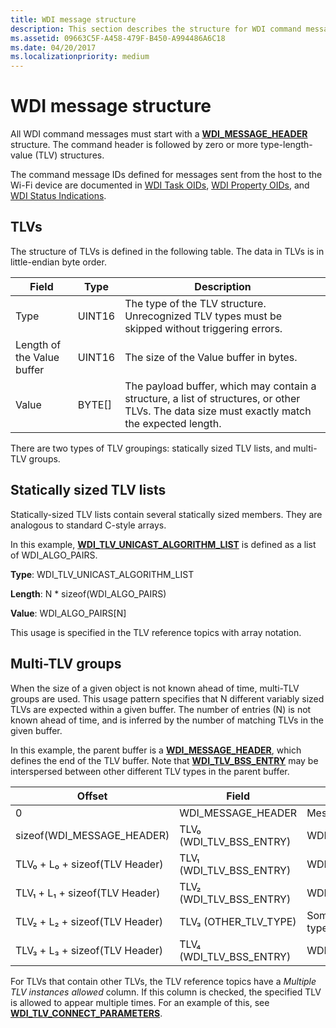 ```yaml
---
title: WDI message structure
description: This section describes the structure for WDI command messages
ms.assetid: 09663C5F-A458-479F-B450-A994486A6C18
ms.date: 04/20/2017
ms.localizationpriority: medium
---
```


# WDI message structure


All WDI command messages must start with a [**WDI\_MESSAGE\_HEADER**](/windows-hardware/drivers/ddi/dot11wdi/ns-dot11wdi-_wdi_message_header) structure. The command header is followed by zero or more type-length-value (TLV) structures.

The command message IDs defined for messages sent from the host to the Wi-Fi device are documented in [WDI Task OIDs](./oid-wdi-task-change-operation-mode.md), [WDI Property OIDs](./oid-wdi-abort-task.md), and [WDI Status Indications](./ndis-status-wdi-indication-action-frame-received.md).

## TLVs


The structure of TLVs is defined in the following table. The data in TLVs is in little-endian byte order.

| Field                      | Type     | Description                                                                                                                                   |
|----------------------------|----------|-----------------------------------------------------------------------------------------------------------------------------------------------|
| Type                       | UINT16   | The type of the TLV structure. Unrecognized TLV types must be skipped without triggering errors.                                              |
| Length of the Value buffer | UINT16   | The size of the Value buffer in bytes.                                                                                                        |
| Value                      | BYTE\[\] | The payload buffer, which may contain a structure, a list of structures, or other TLVs. The data size must exactly match the expected length. |

 

There are two types of TLV groupings: statically sized TLV lists, and multi-TLV groups.

## Statically sized TLV lists


Statically-sized TLV lists contain several statically sized members. They are analogous to standard C-style arrays.

In this example, [**WDI\_TLV\_UNICAST\_ALGORITHM\_LIST**](./wdi-tlv-unicast-algorithm-list.md) is defined as a list of WDI\_ALGO\_PAIRS.

**Type**: WDI\_TLV\_UNICAST\_ALGORITHM\_LIST

**Length**: N \* sizeof(WDI\_ALGO\_PAIRS)

**Value**: WDI\_ALGO\_PAIRS\[N\]


 

This usage is specified in the TLV reference topics with array notation.

## Multi-TLV groups


When the size of a given object is not known ahead of time, multi-TLV groups are used. This usage pattern specifies that N different variably sized TLVs are expected within a given buffer. The number of entries (N) is not known ahead of time, and is inferred by the number of matching TLVs in the given buffer.

In this example, the parent buffer is a [**WDI\_MESSAGE\_HEADER**](/windows-hardware/drivers/ddi/dot11wdi/ns-dot11wdi-_wdi_message_header), which defines the end of the TLV buffer. Note that [**WDI\_TLV\_BSS\_ENTRY**](./wdi-tlv-bss-entry.md) may be interspersed between other different TLV types in the parent buffer.

| Offset                         | Field                       | Type                |
|--------------------------------|-----------------------------|---------------------|
| 0                              | WDI\_MESSAGE\_HEADER        | Message header      |
| sizeof(WDI\_MESSAGE\_HEADER)   | TLV₀ (WDI\_TLV\_BSS\_ENTRY) | WDI\_BSS\_ENTRY     |
| TLV₀ + L₀ + sizeof(TLV Header) | TLV₁ (WDI\_TLV\_BSS\_ENTRY) | WDI\_BSS\_ENTRY     |
| TLV₁ + L₁ + sizeof(TLV Header) | TLV₂ (WDI\_TLV\_BSS\_ENTRY) | WDI\_BSS\_ENTRY     |
| TLV₂ + L₂ + sizeof(TLV Header) | TLV₃ (OTHER\_TLV\_TYPE)     | Some other TLV type |
| TLV₃ + L₃ + sizeof(TLV Header) | TLV₄ (WDI\_TLV\_BSS\_ENTRY) | WDI\_BSS\_ENTRY     |

 

For TLVs that contain other TLVs, the TLV reference topics have a *Multiple TLV instances allowed* column. If this column is checked, the specified TLV is allowed to appear multiple times. For an example of this, see [**WDI\_TLV\_CONNECT\_PARAMETERS**](./wdi-tlv-connect-parameters.md).

